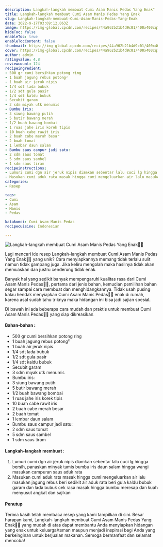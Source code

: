 ```yaml
---
description: Langkah-langkah membuat Cumi Asam Manis Pedas Yang Enak"
title: Langkah-langkah membuat Cumi Asam Manis Pedas Yang Enak
slug: Langkah-langkah-membuat-Cumi-Asam-Manis-Pedas-Yang-Enak
date: 2022-9-17T03:09:12.063Z
image: https://img-global.cpcdn.com/recipes/44a962b21b4d9c01/400x400cq70/photo.jpg
hideToc: false
enableToc: true
enableTocContent: false
thumbnail: https://img-global.cpcdn.com/recipes/44a962b21b4d9c01/400x400cq70/photo.jpg
cover: https://img-global.cpcdn.com/recipes/44a962b21b4d9c01/400x400cq70/photo.jpg
author: admin
ratingvalue: 4.8
reviewcount: 124
recipeingredient:
- 500 gr cumi bersihkan potong ring
- 1 buah jagung rebus potong²
- 1 buah air jeruk nipis
- 1/4 sdt lada bubuk
- 1/2 sdt gula pasir
- 1/4 sdt kaldu bubuk
- Secubit garam
- 3 sdm miyak utk menumis
- Bumbu iris:
- 3 siung bawang putih
- 5 butir bawang merah
- 1/2 buah bawang bombai
- 1 ruas jahe iris korek tipis
- 10 buah cabe rawit iris
- 2 buah cabe merah besar
- 2 buah tomat
- 1 lembar daun salam
- Bumbu saus campur jadi satu:
- 2 sdm saus tomat
- 5 sdm saus sambel
- 1 sdm saus tiram
recipeinstructions:
- Lumuri cumi dgn air jeruk nipis diamkan sebentar lalu cuci lg hingga bersih, panaskan minyak tumis bumbu iris daun salam hingga wangi masukan campuran saus aduk rata
- Masukan cumi aduk rata masak hingga cumi mengeluarkan air lalu masukan jagung rebus beri sedikit air aduk rata beri gula kaldu bubuk garam dan lada bubuk cek rasa masak hingga bumbu meresap dan kuah menyusut angkat dan sajikan
categories:
- Resep

tags:
- Cumi
- Asam
- Manis
- Pedas

katakunci: Cumi Asam Manis Pedas
recipecuisine: Indonesian

---
```


![Langkah-langkah membuat Cumi Asam Manis Pedas Yang Enak👩‍🍳](https://img-global.cpcdn.com/recipes/44a962b21b4d9c01/400x400cq70/photo.jpg)

Lagi mencari ide resep Langkah-langkah membuat Cumi Asam Manis Pedas Yang Enak👩‍🍳 yang unik? Cara menyiapkannya memang tidak terlalu sulit namun tidak gampang juga. Jika keliru mengolah maka hasilnya tidak akan memuaskan dan justru cenderung tidak enak.

Banyak hal yang sedikit banyak mempengaruhi kualitas rasa dari Cumi Asam Manis Pedas👩‍🍳, pertama dari jenis bahan, kemudian pemilihan bahan segar sampai cara membuat dan menghidangkannya. Tidak usah pusing kalau hendak menyiapkan Cumi Asam Manis Pedas👩‍🍳 enak di rumah, karena asal sudah tahu triknya maka hidangan ini bisa jadi sajian spesial.

Di bawah ini ada beberapa cara mudah dan praktis untuk membuat Cumi Asam Manis Pedas👩‍🍳 yang siap dikreasikan.

<!--inarticleads1-->

#### Bahan-bahan :

- 500 gr cumi bersihkan potong ring
- 1 buah jagung rebus potong²
- 1 buah air jeruk nipis
- 1/4 sdt lada bubuk
- 1/2 sdt gula pasir
- 1/4 sdt kaldu bubuk
- Secubit garam
- 3 sdm miyak utk menumis
- Bumbu iris:
- 3 siung bawang putih
- 5 butir bawang merah
- 1/2 buah bawang bombai
- 1 ruas jahe iris korek tipis
- 10 buah cabe rawit iris
- 2 buah cabe merah besar
- 2 buah tomat
- 1 lembar daun salam
- Bumbu saus campur jadi satu:
- 2 sdm saus tomat
- 5 sdm saus sambel
- 1 sdm saus tiram

<!--inarticleads2-->

#### Langkah-langkah membuat :

1. Lumuri cumi dgn air jeruk nipis diamkan sebentar lalu cuci lg hingga bersih, panaskan minyak tumis bumbu iris daun salam hingga wangi masukan campuran saus aduk rata
1. Masukan cumi aduk rata masak hingga cumi mengeluarkan air lalu masukan jagung rebus beri sedikit air aduk rata beri gula kaldu bubuk garam dan lada bubuk cek rasa masak hingga bumbu meresap dan kuah menyusut angkat dan sajikan

#### Penutup

Terima kasih telah membaca resep yang kami tampilkan di sini. Besar harapan kami, Langkah-langkah membuat Cumi Asam Manis Pedas Yang Enak👩‍🍳 yang mudah di atas dapat membantu Anda menyiapkan hidangan yang enak untuk keluarga/teman maupun menjadi inspirasi bagi Anda yang berkeinginan untuk berjualan makanan. Semoga bermanfaat dan selamat mencoba!